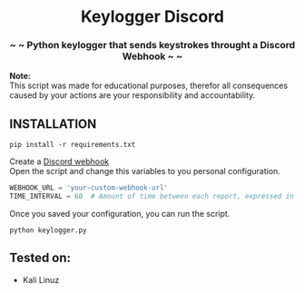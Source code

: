 <h1 align="center">Keylogger Discord</h1>
<h3 align="center">~ ~ Python keylogger that sends keystrokes throught a Discord Webhook ~ ~</h3>

**Note:** \
This script was made for educational purposes, therefor all consequences caused by your actions are your responsibility and accountability.

## INSTALLATION
```
pip install -r requirements.txt
```
Create a [Discord webhook](https://support.discord.com/hc/en-us/articles/228383668-Intro-to-Webhooks) \
Open the script and change this variables to you personal configuration.
```python
WEBHOOK_URL = 'your-custom-webhook-url'
TIME_INTERVAL = 60  # Amount of time between each report, expressed in seconds.
```
Once you saved your configuration, you can run the script.
```
python keylogger.py
```


## Tested on:
- Kali Linuz


